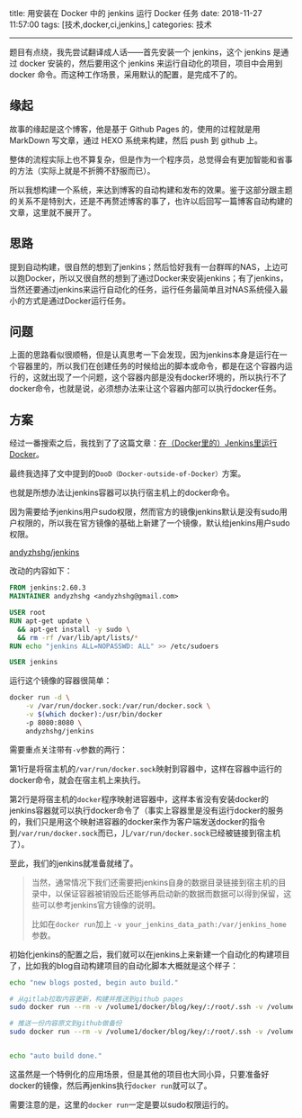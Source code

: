 title: 用安装在 Docker 中的 jenkins 运行 Docker 任务
date: 2018-11-27 11:57:00
tags: [技术,docker,ci,jenkins,]
categories: 技术

------

题目有点绕，我先尝试翻译成人话——首先安装一个 jenkins，这个 jenkins 是通过 docker 安装的，然后要用这个 jenkins 来运行自动化的项目，项目中会用到 docker 命令。而这种工作场景，采用默认的配置，是完成不了的。

<!--more-->

## 缘起

故事的缘起是这个博客，他是基于 Github Pages 的，使用的过程就是用 MarkDown 写文章，通过 HEXO 系统来构建，然后 push 到 github 上。

整体的流程实际上也不算复杂，但是作为一个程序员，总觉得会有更加智能和省事的方法（实际上就是不折腾不舒服而已）。

所以我想构建一个系统，来达到博客的自动构建和发布的效果。鉴于这部分跟主题的关系不是特别大，还是不再赘述博客的事了，也许以后回写一篇博客自动构建的文章，这里就不展开了。

## 思路

提到自动构建，很自然的想到了jenkins；然后恰好我有一台群晖的NAS，上边可以跑Docker，所以又很自然的想到了通过Docker来安装jenkins；有了jenkins，当然还要通过jenkins来运行自动化的任务，运行任务最简单且对NAS系统侵入最小的方式是通过Docker运行任务。

## 问题

上面的思路看似很顺畅，但是认真思考一下会发现，因为jenkins本身是运行在一个容器里的，所以我们在创建任务的时候给出的脚本或命令，都是在这个容器内运行的，这就出现了一个问题，这个容器内部是没有docker环境的，所以执行不了docker命令，也就是说，必须想办法来让这个容器内部可以执行docker任务。

## 方案

经过一番搜索之后，我找到了了这篇文章：[在（Docker里的）Jenkins里运行Docker](http://www.dockone.io/article/431)。

最终我选择了文中提到的`DooD（Docker-outside-of-Docker）`方案。

也就是所想办法让jenkins容器可以执行宿主机上的docker命令。

因为需要给予jenkins用户sudo权限，然而官方的镜像jenkins默认是没有sudo用户权限的，所以我在官方镜像的基础上新建了一个镜像，默认给jenkins用户sudo权限。

[andyzhshg/jenkins](https://hub.docker.com/r/andyzhshg/jenkins/)

改动的内容如下：

```dockerfile
FROM jenkins:2.60.3
MAINTAINER andyzhshg <andyzhshg@gmail.com>

USER root
RUN apt-get update \
  && apt-get install -y sudo \
  && rm -rf /var/lib/apt/lists/*
RUN echo "jenkins ALL=NOPASSWD: ALL" >> /etc/sudoers

USER jenkins
```

运行这个镜像的容器很简单：

```bash
docker run -d \
	-v /var/run/docker.sock:/var/run/docker.sock \
	-v $(which docker):/usr/bin/docker 
	-p 8080:8080 \
	andyzhshg/jenkins
```

需要重点关注带有`-v`参数的两行：

第1行是将宿主机的`/var/run/docker.sock`映射到容器中，这样在容器中运行的docker命令，就会在宿主机上来执行。

第2行是将宿主机的`docker`程序映射进容器中，这样本省没有安装docker的jenkins容器就可以执行docker命令了（事实上容器里是没有运行docker的服务的，我们只是用这个映射进容器的docker来作为客户端发送docker的指令到`/var/run/docker.sock`而已，儿`/var/run/docker.sock`已经被链接到宿主机了）。

至此，我们的jenkins就准备就绪了。

> 当然，通常情况下我们还需要把jenkins自身的数据目录链接到宿主机的目录中，以保证容器被销毁后还能够再启动新的数据而数据可以得到保留，这些可以参考jenkins官方镜像的说明。
>
> 比如在`docker run`加上 `-v your_jenkins_data_path:/var/jenkins_home`参数。

初始化jenkins的配置之后，我们就可以在jenkins上来新建一个自动化的构建项目了，比如我的blog自动构建项目的自动化脚本大概就是这个样子：

```bash
echo "new blogs posted, begin auto build."

# 从gitlab拉取内容更新，构建并推送到github pages
sudo docker run --rm -v /volume1/docker/blog/key/:/root/.ssh -v /volume1/docker/blog/up4dev:/blog andyzhshg/hexo

# 推送一份内容原文到github做备份
sudo docker run --rm -v /volume1/docker/blog/key/:/root/.ssh -v /volume1/docker/blog/up4dev:/blog andyzhshg/hexo /blog/backup2github.sh 


echo "auto build done."
```

这虽然是一个特例化的应用场景，但是其他的项目也大同小异，只要准备好docker的镜像，然后再jenkins执行`docker run`就可以了。

需要注意的是，这里的`docker run`一定是要以sudo权限运行的。

